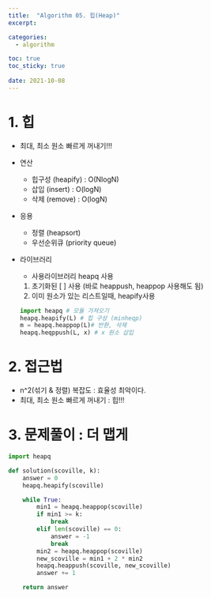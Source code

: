```yaml
---
title:  "Algorithm 05. 힙(Heap)"
excerpt:

categories:
  - algorithm

toc: true
toc_sticky: true
 
date: 2021-10-08
---
```

# 1\. 힙

-   최대, 최소 원소 빠르게 꺼내기!!!
    
-   연산
    
    -   힙구성 (heapify) : O(NlogN)
    -   삽입 (insert) : O(logN)
    -   삭제 (remove) : O(logN)
-   응용
    
    -   정렬 (heapsort)
    -   우선순위큐 (priority queue)
-   라이브러리
    
    -   사용라이브러리 heapq 사용
    
    1.  초기화된 \[ \] 사용 (바로 heappush, heappop 사용해도 됨)
    2.  이미 원소가 있는 리스트일때, heapify사용
    
    ```python
    import heapq # 모듈 가져오기
    heapq.heapify(L) # 힙 구성 (minheqp)
    m = heapq.heappop(L)# 반환, 삭제
    heapq.heqppush(L, x) # x 원소 삽입
    ```
    

# 2\. 접근법

-   n^2(섞기 & 정렬) 복잡도 : 효율성 최악이다.
-   최대, 최소 원소 빠르게 꺼내기 : 힙!!!

# 3\. 문제풀이 : 더 맵게

```python
import heapq

def solution(scoville, k):
    answer = 0
    heapq.heapify(scoville)

    while True:
        min1 = heapq.heappop(scoville)
        if min1 >= k:
            break
        elif len(scoville) == 0:
            answer = -1
            break
        min2 = heapq.heappop(scoville)
        new_scoville = min1 + 2 * min2
        heapq.heappush(scoville, new_scoville)
        answer += 1

    return answer
```